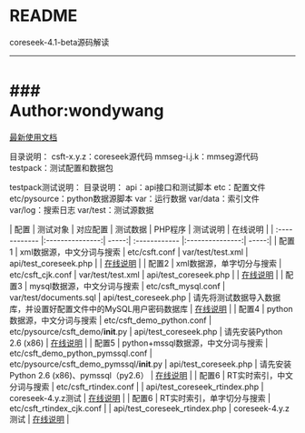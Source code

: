 README
===========================
coreseek-4.1-beta源码解读
****
###　　　　　　　　　　　　Author:wondywang
===========================

[最新使用文档](http://www.coreseek.cn/products/products-install/)

目录说明：
csft-x.y.z：coreseek源代码
mmseg-i.j.k：mmseg源代码
testpack：测试配置和数据包

testpack测试说明：
目录说明：
api：api接口和测试脚本
etc：配置文件
etc/pysource：python数据源脚本
var：运行数据
var/data：索引文件
var/log：搜索日志
var/test：测试源数据

| 配置 | 测试对象  | 对应配置 | 测试数据 | PHP程序  | 测试说明 | 在线说明 |
| :------------ |:---------------:| -----:| :------------ |:---------------:| -----:|
| 配置1      | xml数据源，中文分词与搜索 | etc/csft.conf | var/test/test.xml      | api/test_coreseek.php | | [在线说明](http://www.coreseek.cn/products/products-install/install_on_bsd_linux/) |
| 配置2      | xml数据源，单字切分与搜索        |   etc/csft_cjk.conf | var/test/test.xml      | api/test_coreseek.php | | [在线说明](http://www.coreseek.cn/products-install/ngram_len_cjk/) |
| 配置3 | mysql数据源，中文分词与搜索        |    etc/csft_mysql.conf | var/test/documents.sql      | api/test_coreseek.php | 请先将测试数据导入数据库，并设置好配置文件中的MySQL用户密码数据库 | [在线说明](http://www.coreseek.cn/products-install/mysql/) |
| 配置4 | python数据源，中文分词与搜索        |   etc/csft_demo_python.conf | etc/pysource/csft_demo/__init__.py      | api/test_coreseek.php | 请先安装Python 2.6 (x86) | [在线说明](http://www.coreseek.cn/products-install/python/) |
| 配置5 | python+mssql数据源，中文分词与搜索   |  etc/csft_demo_python_pymssql.conf | etc/pysource/csft_demo_pymssql/__init__.py | api/test_coreseek.php | 请先安装Python 2.6 (x86)、pymssql（py2.6） | [在线说明](http://www.coreseek.cn/products-install/python/) |
| 配置6 | RT实时索引，中文分词与搜索        | etc/csft_rtindex.conf |    | api/test_coreseek_rtindex.php | coreseek-4.y.z测试 | [在线说明](http://www.coreseek.cn/products-install/rt-indexes/) |
| 配置6 | RT实时索引，单字切分与搜索  | etc/csft_rtindex_cjk.conf |   | api/test_coreseek_rtindex.php | coreseek-4.y.z测试 | [在线说明](http://www.coreseek.cn/products-install/rt-indexes/) |
